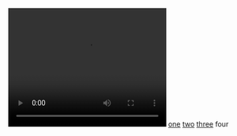<video width="320" height="240" controls>
  <source src="frogs.mp4" type="video/mp4">
</video>
<a href="../1">one</a> <a href="../2">two</a> <a href="../3">three</a> four
